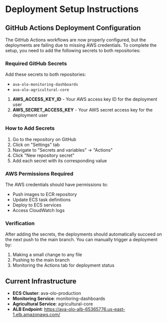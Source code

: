 # Deployment Setup Instructions

## GitHub Actions Deployment Configuration

The GitHub Actions workflows are now properly configured, but the deployments are failing due to missing AWS credentials. To complete the setup, you need to add the following secrets to both repositories:

### Required GitHub Secrets

Add these secrets to both repositories:
- `ava-olo-monitoring-dashboards`
- `ava-olo-agricultural-core`

1. **AWS_ACCESS_KEY_ID** - Your AWS access key ID for the deployment user
2. **AWS_SECRET_ACCESS_KEY** - Your AWS secret access key for the deployment user

### How to Add Secrets

1. Go to the repository on GitHub
2. Click on "Settings" tab
3. Navigate to "Secrets and variables" → "Actions"
4. Click "New repository secret"
5. Add each secret with its corresponding value

### AWS Permissions Required

The AWS credentials should have permissions to:
- Push images to ECR repository
- Update ECS task definitions
- Deploy to ECS services
- Access CloudWatch logs

### Verification

After adding the secrets, the deployments should automatically succeed on the next push to the main branch. You can manually trigger a deployment by:
1. Making a small change to any file
2. Pushing to the main branch
3. Monitoring the Actions tab for deployment status

## Current Infrastructure

- **ECS Cluster**: ava-olo-production
- **Monitoring Service**: monitoring-dashboards
- **Agricultural Service**: agricultural-core
- **ALB Endpoint**: https://ava-olo-alb-65365776.us-east-1.elb.amazonaws.com/